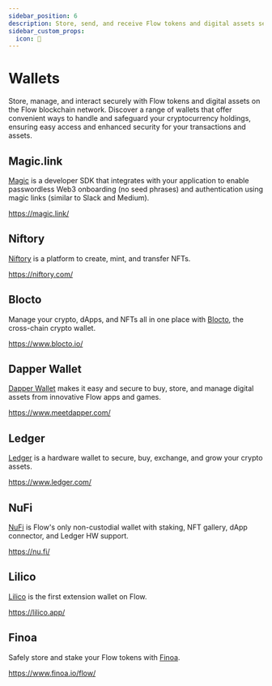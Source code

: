 ```yaml
---
sidebar_position: 6
description: Store, send, and receive Flow tokens and digital assets securely on the Flow blockchain network. A convenient and safe way to manage and interact with cryptocurrency holdings.
sidebar_custom_props:
  icon: 🔑
---
```


# Wallets

Store, manage, and interact securely with Flow tokens and digital assets on the Flow blockchain network. Discover a range of wallets that offer convenient ways to handle and safeguard your cryptocurrency holdings, ensuring easy access and enhanced security for your transactions and assets.

## Magic.link

[Magic](https://magic.link/) is a developer SDK that integrates with your application to enable passwordless Web3 onboarding (no seed phrases) and authentication using magic links (similar to Slack and Medium).

https://magic.link/

## Niftory

[Niftory](https://niftory.com/) is a platform to create, mint, and transfer NFTs.

https://niftory.com/

## Blocto

Manage your crypto, dApps, and NFTs all in one place with [Blocto](https://www.blocto.io/), the cross-chain crypto wallet.

https://www.blocto.io/

## Dapper Wallet

[Dapper Wallet](https://www.meetdapper.com/) makes it easy and secure to buy, store, and manage digital assets from innovative Flow apps and games.

https://www.meetdapper.com/

## Ledger

[Ledger](https://www.ledger.com/) is a hardware wallet to secure, buy, exchange, and grow your crypto assets.

https://www.ledger.com/

## NuFi

[NuFi](https://nu.fi/) is Flow's only non-custodial wallet with staking, NFT gallery, dApp connector, and Ledger HW support.

https://nu.fi/

## Lilico

[Lilico](https://lilico.app/) is the first extension wallet on Flow.

https://lilico.app/

## Finoa

Safely store and stake your Flow tokens with [Finoa](https://www.finoa.io/).

https://www.finoa.io/flow/
